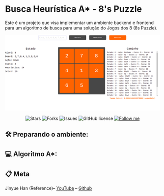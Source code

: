 # Busca Heurística A* - 8's Puzzle
Este é um projeto que visa implementar um ambiente backend e frontend para um algoritmo de busca para uma solução do Jogos dos 8 (8s Puzzle).

<p align="center">
<img src="screenshot.png" alt="Busca Heurística A*" border="0">
</p>

<p align="center">   
   <img alt="Stars" src="https://img.shields.io/github/stars/vittorduartte/busca-jogo-dos-15?color=E34447&label=STARS&logo=3C424B&logoColor=3C424B&style=for-the-badge&labelColor=222222" />

   <img alt="Forks" src="https://img.shields.io/github/forks/vittorduartte/busca-jogo-dos-15?color=E34447&label=FORKS&logo=3C424B&logoColor=3C424B&style=for-the-badge&labelColor=222222" />

   <img alt="Issues" src="https://img.shields.io/github/issues/vittorduartte/busca-jogo-dos-15?color=E34447&label=ISSUES&logo=3C424B&logoColor=3C424B&style=for-the-badge&labelColor=222222" />

   <img alt="GitHub license" src="https://img.shields.io/github/license/vittorduartte/busca-jogo-dos-15?color=E34447&label=LICENSE&logo=3C424B&logoColor=3C424B&style=for-the-badge&labelColor=222222" />

   <a href="https://github.com/vittorduartte">
    <img alt="Follow me" src="https://img.shields.io/static/v1?label=Follow&message=vittorduartte&style=for-the-badge&color=E34447&labelColor=222222" />
   </a>
</p>

## 🛠 Preparando o ambiente:

## 💻 Algoritmo A*:

## 📋 Meta
Jinyue Han (Reference)– [YouTube](https://www.youtube.com/channel/UCm_-D0nt_k2xXyMPwDmeVUA) – [Github](https://github.com/JaneHJY)
